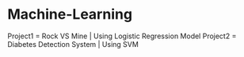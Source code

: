 # Machine-Learning
Project1 = Rock VS Mine
  | Using Logistic Regression Model 
Project2 = Diabetes Detection System
  | Using SVM
